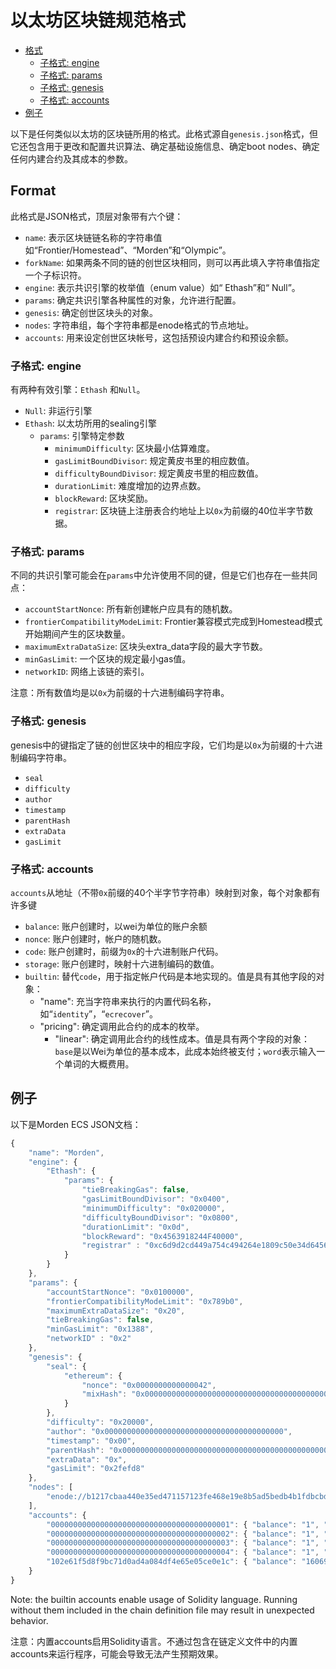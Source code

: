 # 以太坊区块链规范格式

* [格式](https://github.com/ethereum/wiki/wiki/Ethereum-Chain-Spec-Format#format)
  * [子格式: engine](https://github.com/ethereum/wiki/wiki/Ethereum-Chain-Spec-Format#subformat-engine)
  * [子格式: params](https://github.com/ethereum/wiki/wiki/Ethereum-Chain-Spec-Format#subformat-params)
  * [子格式: genesis](https://github.com/ethereum/wiki/wiki/Ethereum-Chain-Spec-Format#subformat-genesis)
  * [子格式: accounts](https://github.com/ethereum/wiki/wiki/Ethereum-Chain-Spec-Format#subformat-accounts)
* [例子](https://github.com/ethereum/wiki/wiki/Ethereum-Chain-Spec-Format#example)

以下是任何类似以太坊的区块链所用的格式。此格式源自`genesis.json`格式，但它还包含用于更改和配置共识算法、确定基础设施信息、确定boot nodes、确定任何内建合约及其成本的参数。

## Format

此格式是JSON格式，顶层对象带有六个键：

* `name`: 表示区块链链名称的字符串值如“Frontier/Homestead”、“Morden”和“Olympic”。
* `forkName`: 如果两条不同的链的创世区块相同，则可以再此填入字符串值指定一个子标识符。
* `engine`: 表示共识引擎的枚举值（enum value）如“ Ethash”和“ Null”。
* `params`: 确定共识引擎各种属性的对象，允许进行配置。
* `genesis`: 确定创世区块头的对象。
* `nodes`: 字符串组，每个字符串都是enode格式的节点地址。
* `accounts`: 用来设定创世区块帐号，这包括预设内建合约和预设余额。

### 子格式: engine

有两种有效引擎：`Ethash` 和`Null`。

* `Null`: 非运行引擎
* `Ethash`: 以太坊所用的sealing引擎
  * `params`: 引擎特定参数
    * `minimumDifficulty`: 区块最小估算难度。
    * `gasLimitBoundDivisor`: 规定黄皮书里的相应数值。
    * `difficultyBoundDivisor`: 规定黄皮书里的相应数值。
    * `durationLimit`: 难度增加的边界点数。
    * `blockReward`: 区块奖励。
    * `registrar`: 区块链上注册表合约地址上以`0x`为前缀的40位半字节数据。

### 子格式: params

不同的共识引擎可能会在`params`中允许使用不同的键，但是它们也存在一些共同点：

* `accountStartNonce`: 所有新创建帐户应具有的随机数。
* `frontierCompatibilityModeLimit`: Frontier兼容模式完成到Homestead模式开始期间产生的区块数量。
* `maximumExtraDataSize`: 区块头extra\_data字段的最大字节数。
* `minGasLimit`: 一个区块的规定最小gas值。
* `networkID`: 网络上该链的索引。

注意：所有数值均是以`0x`为前缀的十六进制编码字符串。

### 子格式: genesis

genesis中的键指定了链的创世区块中的相应字段，它们均是以`0x`为前缀的十六进制编码字符串。

* `seal`
* `difficulty`
* `author`
* `timestamp`
* `parentHash`
* `extraData`
* `gasLimit`

### 子格式: accounts

`accounts`从地址（不带`0x`前缀的40个半字节字符串）映射到对象，每个对象都有许多键

* `balance`: 账户创建时，以wei为单位的账户余额
* `nonce`: 账户创建时，帐户的随机数。
* `code`: 账户创建时，前缀为`0x`的十六进制账户代码。
* `storage`: 账户创建时，映射十六进制编码的数值。
* `builtin`: 替代`code`，用于指定帐户代码是本地实现的。值是具有其他字段的对象：
  * "name": 充当字符串来执行的内置代码名称，如“`identity`”，“`ecrecover`”。
  * "pricing": 确定调用此合约的成本的枚举。
    * "linear": 确定调用此合约的线性成本。值是具有两个字段的对象：`base`是以Wei为单位的基本成本，此成本始终被支付；`word`表示输入一个单词的大概费用。

## 例子

以下是Morden ECS JSON文档：

```javascript
{
    "name": "Morden",
    "engine": {
        "Ethash": {
            "params": {
                "tieBreakingGas": false,
                "gasLimitBoundDivisor": "0x0400",
                "minimumDifficulty": "0x020000",
                "difficultyBoundDivisor": "0x0800",
                "durationLimit": "0x0d",
                "blockReward": "0x4563918244F40000",
                "registrar" : "0xc6d9d2cd449a754c494264e1809c50e34d64562b"
            }
        }
    },
    "params": {
        "accountStartNonce": "0x0100000",
        "frontierCompatibilityModeLimit": "0x789b0",
        "maximumExtraDataSize": "0x20",
        "tieBreakingGas": false,
        "minGasLimit": "0x1388",
        "networkID" : "0x2"
    },
    "genesis": {
        "seal": {
            "ethereum": {
                "nonce": "0x0000000000000042",
                "mixHash": "0x0000000000000000000000000000000000000000000000000000000000000000"
            }
        },
        "difficulty": "0x20000",
        "author": "0x0000000000000000000000000000000000000000",
        "timestamp": "0x00",
        "parentHash": "0x0000000000000000000000000000000000000000000000000000000000000000",
        "extraData": "0x",
        "gasLimit": "0x2fefd8"
    },
    "nodes": [
        "enode://b1217cbaa440e35ed471157123fe468e19e8b5ad5bedb4b1fdbcbdab6fb2f5ed3e95dd9c24a22a79fdb2352204cea207df27d92bfd21bfd41545e8b16f637499@104.44.138.37:30303"
    ],
    "accounts": {
        "0000000000000000000000000000000000000001": { "balance": "1", "nonce": "1048576", "builtin": { "name": "ecrecover", "pricing": { "linear": { "base": 3000, "word": 0 } } } },
        "0000000000000000000000000000000000000002": { "balance": "1", "nonce": "1048576", "builtin": { "name": "sha256", "pricing": { "linear": { "base": 60, "word": 12 } } } },
        "0000000000000000000000000000000000000003": { "balance": "1", "nonce": "1048576", "builtin": { "name": "ripemd160", "pricing": { "linear": { "base": 600, "word": 120 } } } },
        "0000000000000000000000000000000000000004": { "balance": "1", "nonce": "1048576", "builtin": { "name": "identity", "pricing": { "linear": { "base": 15, "word": 3 } } } },
        "102e61f5d8f9bc71d0ad4a084df4e65e05ce0e1c": { "balance": "1606938044258990275541962092341162602522202993782792835301376", "nonce": "1048576" }
    }
}
```

Note: the builtin accounts enable usage of Solidity language. Running without them included in the chain definition file may result in unexpected behavior.

注意：内置accounts启用Solidity语言。不通过包含在链定义文件中的内置accounts来运行程序，可能会导致无法产生预期效果。

